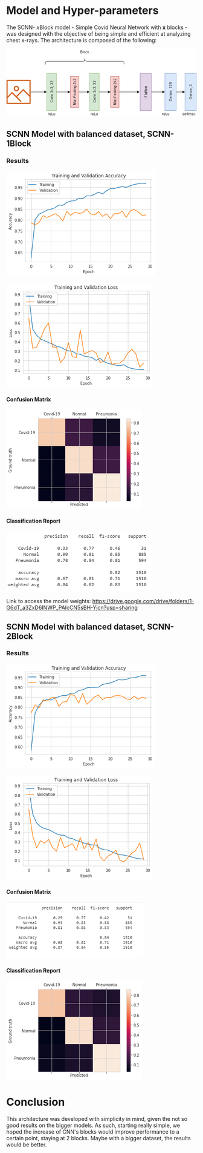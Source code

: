 # Model and Hyper-parameters

The SCNN- *x*Block model - Simple Covid Neural Network with __x__ blocks - was designed with the objective of being simple and efficient at analyzing chest x-rays. 
The architecture is composed of the following:

![SCNN Architecture](SCNN.png "SCNN Architecture")

## SCNN Model with balanced dataset, SCNN-1Block
    
   
### Results

![Accuracy during Training](acc.png "Accuracy during Training")

![Loss during Training](loss.png "Loss during Training")


#### Confusion Matrix
![Confusion Matrix](cm.png "Confusion Matrix")

#### Classification Report
![Classification Report](cr.png "Classification Report") 
    



Link to access the model weights: https://drive.google.com/drive/folders/1-G6dT_a3ZxD6INWP_PAIcCN5sBH-Yjcn?usp=sharing

## SCNN Model with balanced dataset, SCNN-2Block


### Results

![Accuracy during Training](acc2.png "Accuracy during Training")

![Loss during Training](loss2.png "Loss during Training")


#### Confusion Matrix
![Confusion Matrix](cr2.png "Confusion Matrix")

#### Classification Report
![Classification Report](cm2.png "Classification Report")



# Conclusion

This architecture was developed with simplicity in mind, given the not so good results on the bigger models. As such, starting really simple, we hoped the increase of CNN's blocks would improve performance to a certain point, staying at 2 blocks.
Maybe with a bigger dataset, the results would be better.


